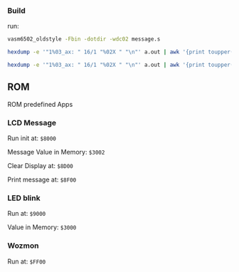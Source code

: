 ### Build

run:

```bash
vasm6502_oldstyle -Fbin -dotdir -wdc02 message.s

hexdump -e '"1%03_ax: " 16/1 "%02X " "\n"' a.out | awk '{print toupper($0)}'

hexdump -e '"1%03_ax: " 16/1 "%02X " "\n"' a.out | awk '{print toupper($0)}' > a.raw
```


## ROM

ROM predefined Apps

### LCD Message

Run init at: `$8000`

Message Value in Memory: `$3002`

Clear Display at: `$8D00`

Print message at: `$8F00`


### LED blink

Run at: `$9000`

Value in Memory: `$3000`


### Wozmon

Run at: `$FF00`

